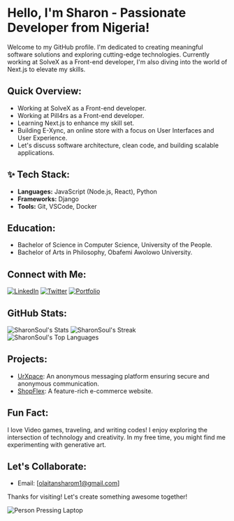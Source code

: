 #  Hello, I'm Sharon - Passionate Developer from Nigeria!

Welcome to my GitHub profile. I'm dedicated to creating meaningful software solutions and exploring cutting-edge technologies. Currently working at SolveX as a Front-end developer, I'm also diving into the world of Next.js to elevate my skills.

##  Quick Overview:

-  Working at SolveX as a Front-end developer.
-  Working at Pill4rs as a Front-end developer.
-  Learning Next.js to enhance my skill set.
-  Building E-Xync, an online store with a focus on User Interfaces and User Experience.
-  Let's discuss software architecture, clean code, and building scalable applications.

## ✨ Tech Stack:

- **Languages:** JavaScript (Node.js, React), Python
- **Frameworks:** Django
- **Tools:** Git, VSCode, Docker

##  Education:

- Bachelor of Science in Computer Science, University of the People.
- Bachelor of Arts in Philosophy, Obafemi Awolowo University.

##  Connect with Me:

[![LinkedIn](https://img.shields.io/badge/-Sharon-blue?style=flat-square&logo=LinkedIn&logoColor=white&link=https://www.linkedin.com/in/sharon-olaitan-3b357223a/)](https://www.linkedin.com/in/sharon-olaitan-3b357223a/)
[![Twitter](https://img.shields.io/badge/-Soul_Sharon-%231DA1F2?style=flat-square&logo=Twitter&logoColor=white&link=https://twitter.com/soul_sharon)](https://twitter.com/soul_sharon)
[![Portfolio](https://img.shields.io/badge/-Portfolio-%23000000?style=flat-square&link=https://sharon-portfolio.vercel.app/)](https://sharon-portfolio.vercel.app/)

##  GitHub Stats:

![SharonSoul's Stats](https://github-readme-stats.vercel.app/api?username=SharonSoul&theme=nightowl&show_icons=true&hide_border=false&count_private=true)
![SharonSoul's Streak](https://github-readme-streak-stats.herokuapp.com/?user=SharonSoul&theme=nightowl&hide_border=false)
![SharonSoul's Top Languages](https://github-readme-stats.vercel.app/api/top-langs/?username=SharonSoul&theme=nightowl&show_icons=true&hide_border=false&layout=compact)

##  Projects:

- [UrXpace](https://www.urxpace.online): An anonymous messaging platform ensuring secure and anonymous communication.
- [ShopFlex](https://sharonsoul.github.io/E-commerce/): A feature-rich e-commerce website.

##  Fun Fact:

I love Video games, traveling, and writing codes! I enjoy exploring the intersection of technology and creativity. In my free time, you might find me experimenting with generative art.

##  Let's Collaborate:

-  Email: [olaitansharom1@gmail.com]

Thanks for visiting! Let's create something awesome together! 

![Person Pressing Laptop](https://example.com/path/to/animated_gif.gif)
